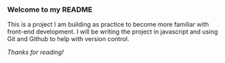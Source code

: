 ### Welcome to my README

This is a project I am building as practice to become more familiar with front-end development. I will be writing the project in javascript and using Git and Github to help with version control. 

*Thanks for reading!*